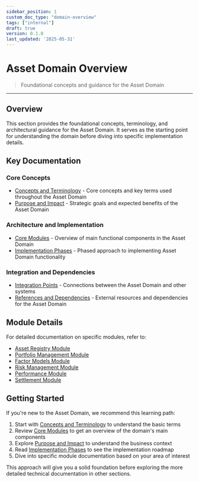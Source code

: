 ```yaml
---
sidebar_position: 1
custom_doc_type: "domain-overview"
tags: ["internal"]
draft: true
version: 0.1.0
last_updated: '2025-05-31'
---
```


# Asset Domain Overview

> Foundational concepts and guidance for the Asset Domain

---

## Overview

This section provides the foundational concepts, terminology, and architectural guidance for the Asset Domain. It serves as the starting point for understanding the domain before diving into specific implementation details.

## Key Documentation

### Core Concepts

* [Concepts and Terminology](./concepts-terminology.md) - Core concepts and key terms used throughout the Asset Domain
* [Purpose and Impact](./purpose-impact.md) - Strategic goals and expected benefits of the Asset Domain

### Architecture and Implementation

* [Core Modules](./core-modules.md) - Overview of main functional components in the Asset Domain
* [Implementation Phases](./implementation-phases.md) - Phased approach to implementing Asset Domain functionality

### Integration and Dependencies

* [Integration Points](./integration-points.md) - Connections between the Asset Domain and other systems
* [References and Dependencies](./references-dependencies.md) - External resources and dependencies for the Asset Domain

## Module Details

For detailed documentation on specific modules, refer to:

* [Asset Registry Module](./modules/asset-registry-module.md)
* [Portfolio Management Module](./modules/portfolio-management-module.md)
* [Factor Models Module](./modules/factor-models-module.md)
* [Risk Management Module](./modules/risk-management-module.md)
* [Performance Module](./modules/performance-module.md)
* [Settlement Module](./modules/settlement-module.md)

## Getting Started

If you're new to the Asset Domain, we recommend this learning path:

1. Start with [Concepts and Terminology](./concepts-terminology.md) to understand the basic terms
2. Review [Core Modules](./core-modules.md) to get an overview of the domain's main components
3. Explore [Purpose and Impact](./purpose-impact.md) to understand the business context
4. Read [Implementation Phases](./implementation-phases.md) to see the implementation roadmap
5. Dive into specific module documentation based on your area of interest

This approach will give you a solid foundation before exploring the more detailed technical documentation in other sections.